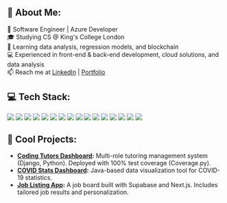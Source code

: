 ## 🚀 About Me:
🏢 Software Engineer | Azure Developer  
🎓 Studying CS @ King's College London  
🌱 Learning data analysis, regression models, and blockchain  
💻 Experienced in front-end & back-end development, cloud solutions, and data analysis  
📫 Reach me at [LinkedIn](https://linkedin.com/in/paul-san-diego/) | [Portfolio](https://jd-paul.github.io/)

## 💻 Tech Stack:
<p>
  <img src="https://img.shields.io/badge/-Python-3776AB?style=for-the-badge&logo=python&logoColor=white" />
  <img src="https://img.shields.io/badge/-Java-007396?style=for-the-badge&logo=java&logoColor=white" />
  <img src="https://img.shields.io/badge/-C++-00599C?style=for-the-badge&logo=c%2B%2B&logoColor=white" />
  <img src="https://img.shields.io/badge/-React-61DAFB?style=for-the-badge&logo=react&logoColor=black" />
  <img src="https://img.shields.io/badge/-Docker-2496ED?style=for-the-badge&logo=docker&logoColor=white" />
  <img src="https://img.shields.io/badge/-MySQL-4479A1?style=for-the-badge&logo=mysql&logoColor=white" />
  <img src="https://img.shields.io/badge/-Firebase-FFCA28?style=for-the-badge&logo=firebase&logoColor=black" />
  <img src="https://img.shields.io/badge/-Azure-0078D4?style=for-the-badge&logo=microsoft-azure&logoColor=white" />
  <img src="https://img.shields.io/badge/-GitHub-181717?style=for-the-badge&logo=github&logoColor=white" />
  <img src="https://img.shields.io/badge/-NumPy-013243?style=for-the-badge&logo=numpy&logoColor=white" />
  <img src="https://img.shields.io/badge/-Apache%20Commons%20Math-D22128?style=for-the-badge&logo=apache&logoColor=white" />
  <img src="https://img.shields.io/badge/-PostgreSQL-336791?style=for-the-badge&logo=postgresql&logoColor=white" />
  <img src="https://img.shields.io/badge/-Supabase-3ECF8E?style=for-the-badge&logo=supabase&logoColor=white" />
  <img src="https://img.shields.io/badge/-TailwindCSS-38B2AC?style=for-the-badge&logo=tailwind-css&logoColor=white" />
  <img src="https://img.shields.io/badge/-Figma-F24E1E?style=for-the-badge&logo=figma&logoColor=white" />
  <img src="https://img.shields.io/badge/-Adobe-FF0000?style=for-the-badge&logo=adobe&logoColor=white" />
</p>

## 📌 Cool Projects:
- **[Coding Tutors Dashboard](https://jpaul.pythonanywhere.com/):** Multi-role tutoring management system (Django, Python). Deployed with 100% test coverage (Coverage.py).
- **[COVID Stats Dashboard](https://github.com/jd-paul/covid-dashboard-java):** Java-based data visualization tool for COVID-19 statistics.
- **[Job Listing App](https://github.com/angelmohamed/teamleopard):** A job board built with Supabase and Next.js. Includes tailored job results and personalization.
